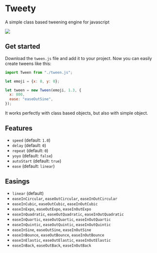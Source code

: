 # Tweety

A simple class based tweening engine for javascript

![](https://media1.tenor.com/images/99f5cf994c0136a6fa1e2b9ae18a31ce/tenor.gif?itemid=12421448)

## Get started

Download the `tween.js` file and add it to your project. Now you can easily create tweens like this:

```javascript
import Tween from "./tween.js";

let emoji = {x: 0, y: 0};

let tween = new Tween(emoji, 1.3, {
  x: 800,
  ease: "easeOutSine",
});
```

It works perfectly with class based objects, but also with simple object.

## Features

- `speed` (default: `1.0`)
- `delay` (default: `0`)
- `repeat` (default: `0`)
- `yoyo` (default: `false`)
- `autoStart` (default: `true`)
- `ease` (default: `linear`)

## Easings

- `linear` (default)
- `easeInCircular`, `easeOutCircular`, `easeInOutCircular`
- `easeInCubic`, `easeOutCubic`, `easeInOutCubic`
- `easeInExpo`, `easeOutExpo`, `easeInOutExpo`
- `easeInQuadratic`, `easeOutQuadratic`, `easeInOutQuadratic`
- `easeInQuartic`, `easeOutQuartic`, `easeInOutQuartic`
- `easeInQuintic`, `easeOutQuintic`, `easeInOutQuintic`
- `easeInSine`, `easeOutSine`, `easeInOutSine`
- `easeInBounce`, `easeOutBounce`, `easeInOutBounce`
- `easeInElastic`, `easeOutElastic`, `easeInOutElastic`
- `easeInBack`, `easeOutBack`, `easeInOutBack`
